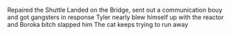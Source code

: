 Repaired the Shuttle
Landed on the Bridge, sent out a communication bouy and got gangsters in response
Tyler nearly blew himself up with the reactor and Boroka bitch slapped him
The cat keeps trying to run away
